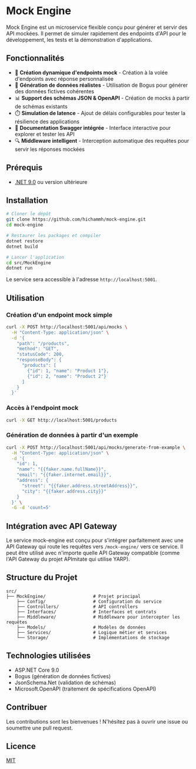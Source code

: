 # Mock Engine

Mock Engine est un microservice flexible conçu pour générer et servir des API mockées. Il permet de simuler rapidement des endpoints d'API pour le développement, les tests et la démonstration d'applications.

## Fonctionnalités

- 🚀 **Création dynamique d'endpoints mock** - Création à la volée d'endpoints avec réponse personnalisée
- 🔄 **Génération de données réalistes** - Utilisation de Bogus pour générer des données fictives cohérentes
- 📊 **Support des schémas JSON & OpenAPI** - Création de mocks à partir de schémas existants
- ⏱️ **Simulation de latence** - Ajout de délais configurables pour tester la résilience des applications
- 📝 **Documentation Swagger intégrée** - Interface interactive pour explorer et tester les API
- 🔍 **Middleware intelligent** - Interception automatique des requêtes pour servir les réponses mockées

## Prérequis

- [.NET 9.0](https://dotnet.microsoft.com/download) ou version ultérieure

## Installation

```bash
# Cloner le dépôt
git clone https://github.com/hichammh/mock-engine.git
cd mock-engine

# Restaurer les packages et compiler
dotnet restore
dotnet build

# Lancer l'application
cd src/MockEngine
dotnet run
```

Le service sera accessible à l'adresse `http://localhost:5001`.

## Utilisation

### Création d'un endpoint mock simple

```bash
curl -X POST http://localhost:5001/api/mocks \
  -H "Content-Type: application/json" \
  -d '{
    "path": "/products",
    "method": "GET",
    "statusCode": 200,
    "responseBody": {
      "products": [
        {"id": 1, "name": "Product 1"},
        {"id": 2, "name": "Product 2"}
      ]
    }
  }'
```

### Accès à l'endpoint mock

```bash
curl -X GET http://localhost:5001/products
```

### Génération de données à partir d'un exemple

```bash
curl -X POST http://localhost:5001/api/mocks/generate-from-example \
  -H "Content-Type: application/json" \
  -d '{
    "id": 1,
    "name": "{{faker.name.fullName}}",
    "email": "{{faker.internet.email}}",
    "address": {
      "street": "{{faker.address.streetAddress}}",
      "city": "{{faker.address.city}}"
    }
  }' \
  -G -d 'count=5'
```

## Intégration avec API Gateway

Le service mock-engine est conçu pour s'intégrer parfaitement avec une API Gateway qui route les requêtes vers `/mock-engine/` vers ce service. Il peut être utilisé avec n'importe quelle API Gateway compatible (comme l'API Gateway du projet APImitate qui utilise YARP).

## Structure du Projet

```
src/
├── MockEngine/                  # Projet principal
    ├── Config/                  # Configuration du service
    ├── Controllers/             # API controllers
    ├── Interfaces/              # Interfaces et contrats
    ├── Middleware/              # Middleware pour intercepter les requêtes
    ├── Models/                  # Modèles de données
    ├── Services/                # Logique métier et services
    └── Storage/                 # Implémentations de stockage
```

## Technologies utilisées

- ASP.NET Core 9.0
- Bogus (génération de données fictives)
- JsonSchema.Net (validation de schémas)
- Microsoft.OpenAPI (traitement de spécifications OpenAPI)

## Contribuer

Les contributions sont les bienvenues ! N'hésitez pas à ouvrir une issue ou soumettre une pull request.

## Licence

[MIT](LICENSE)